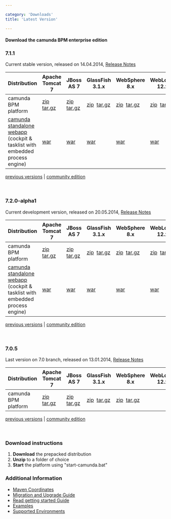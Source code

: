 ```yaml
---

category: 'Downloads'
title: 'Latest Version'

---
```



#### Download the camunda BPM enterprise edition

<section class="row">
  <div class="col-md-12">
    <h3>7.1.1</h3>
    <p>
      Current stable version, released on 14.04.2014, <a target="_blank" href="https://app.camunda.com/jira/secure/ReleaseNote.jspa?projectId=10230&version=13290">Release Notes</a>
    </p>
    <table class="table table-responsive">
      <thead>
      <tr>
        <th>
         Distribution
        </th>
        <th>                    
          Apache Tomcat 7
        </th>
        <th>                    
          JBoss AS 7
        </th>
        <th>                    
          GlassFish 3.1.x
        </th>
        <th>
          WebSphere 8.x
        </th>
        <th>
          WebLogic 12.x
        </th>
      </tr>
      </thead>
      <tbody>
        <tr class="well">
          <td>
            camunda BPM platform
          </td>
          <td>
            <a class="btn btn-sm btn-default download-bpm" href="http://camunda.org/enterprise-release/camunda-bpm/tomcat/7.1/7.1.1/camunda-bpm-ee-tomcat-7.1.1-ee.zip">zip</a>&nbsp;
            <a class="btn btn-sm btn-default download-bpm" href="http://camunda.org/enterprise-release/camunda-bpm/tomcat/7.1/7.1.1/camunda-bpm-ee-tomcat-7.1.1-ee.tar.gz">tar.gz</a>
          </td>
          <td>
            <a class="btn btn-sm btn-default download-bpm" href="http://camunda.org/enterprise-release/camunda-bpm/jboss/7.1/7.1.1/camunda-bpm-ee-jboss-7.1.1-ee.zip">zip</a>&nbsp;
            <a class="btn btn-sm btn-default download-bpm" href="http://camunda.org/enterprise-release/camunda-bpm/jboss/7.1/7.1.1/camunda-bpm-ee-jboss-7.1.1-ee.tar.gz">tar.gz</a>
          </td>
          <td>                                                                 
            <a class="btn btn-sm btn-default download-bpm" href="http://camunda.org/enterprise-release/camunda-bpm/glassfish/7.1/7.1.1/camunda-bpm-ee-glassfish-7.1.1-ee.zip">zip</a>&nbsp;
            <a class="btn btn-sm btn-default download-bpm" href="http://camunda.org/enterprise-release/camunda-bpm/glassfish/7.1/7.1.1/camunda-bpm-ee-glassfish-7.1.1-ee.tar.gz">tar.gz</a>
          </td>
          <td>                                                         
            <a class="btn btn-sm btn-default download-bpm" href="http://camunda.org/enterprise-release/camunda-bpm/ibm-was/7.1/7.1.1/camunda-ee-ibm-was-7.1.1-ee.zip">zip</a>&nbsp;
            <a class="btn btn-sm btn-default download-bpm" href="http://camunda.org/enterprise-release/camunda-bpm/ibm-was/7.1/7.1.1/camunda-ee-ibm-was-7.1.1-ee.tar.gz">tar.gz</a>
          </td>
          <td>
            <a class="btn btn-sm btn-default download-bpm" href="http://camunda.org/enterprise-release/camunda-bpm/oracle-wls/7.1/7.1.1/camunda-ee-oracle-wls-7.1.1-ee.zip">zip</a>&nbsp;
            <a class="btn btn-sm btn-default download-bpm" href="http://camunda.org/enterprise-release/camunda-bpm/oracle-wls/7.1/7.1.1/camunda-ee-oracle-wls-7.1.1-ee.tar.gz">tar.gz</a>
          </td>
        </tr>
        <tr>
          <td>
            <a href="http://docs.camunda.org/latest/guides/installation-guide/standalone/">camunda standalone webapp</a>
            <div class="text-muted">(cockpit &amp; tasklist with embedded 
            <br> process engine)</div>
          </td>
          <td>
            <a class="btn btn-sm btn-default download-bpm" href="http://camunda.org/enterprise-release/camunda-bpm/tomcat/7.1/7.1.1/camunda-webapp-ee-tomcat-standalone-7.1.1-ee.war">war</a>&nbsp;
          </td>
          <td>
            <a class="btn btn-sm btn-default download-bpm" href="http://camunda.org/enterprise-release/camunda-bpm/jboss/7.1/7.1.1/camunda-webapp-ee-jboss-standalone-7.1.1-ee.war">war</a>&nbsp;
          </td>
          <td>
            <a class="btn btn-sm btn-default download-bpm" href="http://camunda.org/enterprise-release/camunda-bpm/glassfish/7.1/7.1.1/camunda-webapp-ee-glassfish-standalone-7.1.1-ee.war">war</a>&nbsp;
          </td>
          <td>
            <a class="btn btn-sm btn-default download-bpm" href="http://camunda.org/enterprise-release/camunda-bpm/ibm-was/7.1/7.1.1/camunda-webapp-ee-was-standalone-7.1.1-ee.war">war</a>&nbsp;
          </td>
          <td>
            <a class="btn btn-sm btn-default download-bpm" href="http://camunda.org/enterprise-release/camunda-bpm/oracle-wls/7.1/7.1.1/camunda-webapp-ee-wls-standalone-7.1.1-ee.war">war</a>&nbsp;
          </td>
        </tr>
      </tbody>
    </table>
  </div>
</section>

<div class="row">
  <div class="col-md-12">
    <p class="pull-right">
      <a href="ref:/enterprise/previous-downloads.html">previous versions</a> | 
      <a href="http://camunda.org/download">community edition</a><br><br><br>  
    </p>
  </div>
</div>

<section class="row">
  <div class="col-md-12">
    <h3>7.2.0-alpha1</h3>
    <p>
      Current development version, released on 20.05.2014, <a target="_blank" href="http://camundabpm.blogspot.com/2014/05/camunda-bpm-720-alpha1-released.html">Release Notes</a>
    </p>
    <table class="table table-responsive">
      <thead>
      <tr>
        <th>
         Distribution
        </th>
        <th>                    
          Apache Tomcat 7
        </th>
        <th>                    
          JBoss AS 7
        </th>
        <th>                    
          GlassFish 3.1.x
        </th>
        <th>
          WebSphere 8.x
        </th>
        <th>
          WebLogic 12.x
        </th>
      </tr>
      </thead>
      <tbody>
        <tr class="well">
          <td>
            camunda BPM platform
          </td>
          <td>                                                   
            <a class="btn btn-sm btn-default download-bpm" href="http://camunda.org/enterprise-release/camunda-bpm/tomcat/nightly/7.2.0-alpha1/camunda-bpm-ee-tomcat-7.2.0-alpha1-ee.zip">zip</a>&nbsp;
            <a class="btn btn-sm btn-default download-bpm" href="http://camunda.org/enterprise-release/camunda-bpm/tomcat/nightly/7.2.0-alpha1/camunda-bpm-ee-tomcat-7.2.0-alpha1-ee.tar.gz">tar.gz</a>
          </td>
          <td>
            <a class="btn btn-sm btn-default download-bpm" href="http://camunda.org/enterprise-release/camunda-bpm/jboss/nightly/7.2.0-alpha1/camunda-bpm-ee-jboss-7.2.0-alpha1-ee.zip">zip</a>&nbsp;
            <a class="btn btn-sm btn-default download-bpm" href="http://camunda.org/enterprise-release/camunda-bpm/jboss/nightly/7.2.0-alpha1/camunda-bpm-ee-jboss-7.2.0-alpha1-ee.tar.gz">tar.gz</a>
          </td>
          <td>                                                                 
            <a class="btn btn-sm btn-default download-bpm" href="http://camunda.org/enterprise-release/camunda-bpm/glassfish/nightly/7.2.0-alpha1/camunda-bpm-ee-glassfish-7.2.0-alpha1-ee.zip">zip</a>&nbsp;
            <a class="btn btn-sm btn-default download-bpm" href="http://camunda.org/enterprise-release/camunda-bpm/glassfish/nightly/7.2.0-alpha1/camunda-bpm-ee-glassfish-7.2.0-alpha1-ee.tar.gz">tar.gz</a>
          </td>
          <td>                                                         
            <a class="btn btn-sm btn-default download-bpm" href="http://camunda.org/enterprise-release/camunda-bpm/ibm-was/nightly/7.2.0-alpha1/camunda-ee-ibm-was-7.2.0-alpha1-ee.zip">zip</a>&nbsp;
            <a class="btn btn-sm btn-default download-bpm" href="http://camunda.org/enterprise-release/camunda-bpm/ibm-was/nightly/7.2.0-alpha1/camunda-ee-ibm-was-7.2.0-alpha1-ee.tar.gz">tar.gz</a>
          </td>
          <td>
            <a class="btn btn-sm btn-default download-bpm" href="http://camunda.org/enterprise-release/camunda-bpm/oracle-wls/nightly/7.2.0-alpha1/camunda-ee-oracle-wls-7.2.0-alpha1-ee.zip">zip</a>&nbsp;
            <a class="btn btn-sm btn-default download-bpm" href="http://camunda.org/enterprise-release/camunda-bpm/oracle-wls/nightly/7.2.0-alpha1camunda-ee-oracle-wls-7.2.0-alpha1-ee.tar.gz">tar.gz</a>
          </td>
        </tr>
        <tr>
          <td>
            <a href="http://docs.camunda.org/latest/guides/installation-guide/standalone/">camunda standalone webapp</a>
            <div class="text-muted">(cockpit &amp; tasklist with embedded 
            <br> process engine)</div>
          </td>
          <td>
            <a class="btn btn-sm btn-default download-bpm" href="http://camunda.org/enterprise-release/camunda-bpm/tomcat/nightly/7.2.0-alpha1/camunda-webapp-ee-tomcat-standalone-7.2.0-alpha1-ee.war">war</a>&nbsp;
          </td>
          <td>
            <a class="btn btn-sm btn-default download-bpm" href="http://camunda.org/enterprise-release/camunda-bpm/jboss/nightly/7.2.0-alpha1/camunda-webapp-ee-jboss-standalone-7.2.0-alpha1-ee.war">war</a>&nbsp;
          </td>
          <td>
            <a class="btn btn-sm btn-default download-bpm" href="http://camunda.org/enterprise-release/camunda-bpm/glassfish/nightly/7.2.0-alpha1/camunda-webapp-ee-glassfish-standalone-7.2.0-alpha1-ee.war">war</a>&nbsp;
          </td>
          <td>
            <a class="btn btn-sm btn-default download-bpm" href="http://camunda.org/enterprise-release/camunda-bpm/ibm-was/nightly/7.2.0-alpha1/camunda-webapp-ee-was-standalone-7.2.0-alpha1-ee.war">war</a>&nbsp;
          </td>
          <td>
            <a class="btn btn-sm btn-default download-bpm" href="http://camunda.org/enterprise-release/camunda-bpm/oracle-wls/nightly/7.2.0-alpha1/camunda-webapp-ee-wls-standalone-7.2.0-alpha1-ee.war">war</a>&nbsp;
          </td>
        </tr>
      </tbody>
    </table>
  </div>
</section>

<div class="row">
  <div class="col-md-12">
    <p class="pull-right">
      <a href="ref:/enterprise/previous-downloads.html">previous versions</a> | 
      <a href="http://camunda.org/download">community edition</a><br><br><br>  
    </p>
  </div>
</div>

<section class="row">
  <div class="col-md-12">
    <h3>7.0.5</h3>
    <p>
      Last version on 7.0 branch, released on 13.01.2014, <a target="_blank" href="https://app.camunda.com/jira/secure/ReleaseNote.jspa?projectId=10230&version=13005">Release Notes</a>
    </p>
    <table class="table">
      <thead>
      <tr>
        <th>
         Distribution
        </th>
        <th>
          Apache Tomcat 7
        </th>
        <th>
          JBoss AS 7
        </th>
        <th>
          GlassFish 3.1.x
        </th>
        <th>
          WebSphere 8.x
        </th>
        <th>
          WebLogic 12.x
        </th>
      </tr>
      </thead>
      <tbody>
        <tr class="well">
          <td>
            camunda BPM platform
          </td>
          <td>
            <a class="btn btn-sm btn-default" href="http://camunda.org/enterprise-release/camunda-bpm/tomcat/7.0/7.0.5/camunda-bpm-tomcat-7.0.5-ee.zip">zip</a>&nbsp;
            <a class="btn btn-sm btn-default" href="http://camunda.org/enterprise-release/camunda-bpm/tomcat/7.0/7.0.5/camunda-bpm-tomcat-7.0.5-ee.tar.gz">tar.gz</a>
          </td>
          <td>
            <a class="btn btn-sm btn-default" href="http://camunda.org/enterprise-release/camunda-bpm/jboss/7.0/7.0.5/camunda-bpm-jboss-7.0.5-ee.zip">zip</a>&nbsp;
            <a class="btn btn-sm btn-default" href="http://camunda.org/enterprise-release/camunda-bpm/jboss/7.0/7.0.5/camunda-bpm-jboss-7.0.5-ee.tar.gz">tar.gz</a>
          </td>
          <td>
            <a class="btn btn-sm btn-default" href="http://camunda.org/enterprise-release/camunda-bpm/glassfish/7.0/7.0.5/camunda-bpm-glassfish-7.0.5-ee.zip">zip</a>&nbsp;
            <a class="btn btn-sm btn-default" href="http://camunda.org/enterprise-release/camunda-bpm/glassfish/7.0/7.0.5/camunda-bpm-glassfish-7.0.5-ee.tar.gz">tar.gz</a><br>
          </td>
          <td colspan="2">
            <a class="btn btn-sm btn-default" href="http://camunda.org/enterprise-release/camunda-bpm/ibm-was/7.0/7.0.5/camunda-ee-ibm-was-7.0.5-ee.zip">zip</a>&nbsp;
            <a class="btn btn-sm btn-default" href="http://camunda.org/enterprise-release/camunda-bpm/ibm-was/7.0/7.0.5/camunda-ee-ibm-was-7.0.5-ee.tar.gz">tar.gz</a><br>
          </td> 
        </tr>
      </tbody>
    </table>
  </div>
</section>

<div class="row">
  <div class="col-md-12">
    <p class="pull-right">
      <a href="ref:/enterprise/previous-downloads.html">previous versions</a> | 
      <a href="http://camunda.org/download">community edition</a><br><br><br>  
    </p>
  </div>
</div>
<div class="row">
  <div class="col-md-6">
    <h3>Download instructions</h3>
    <ol>
      <li><strong>Download</strong> the prepacked distribution</li>
      <li><strong>Unzip</strong> to a folder of choice</li>
      <li><strong>Start</strong> the platform using "start-camunda.bat"</li>
    </ol>
  </div>
  <div class="col-md-6">
    <h3>Additional Information</h3>
    <ul>
      <li>
        <a href="ref:#maven-coordinates-maven-coordinates">Maven Coordinates</a>
      </li>    
      <li>
        <a href="ref:/guides/migration-guide/#patch-level-upgrade">Migration and Upgrade Guide</a>
      </li>       
      <li>
        <a href="http://camunda.org/get-started/">Read getting started Guide</a>
      </li>
      <li>
        <a href="ref:/real-life/examples/" id="githubExamples">Examples</a>
      </li>
      <li>
        <a href="ref:/guides/user-guide/#introduction-supported-environments-for-version-71">Supported Environments</a>
      </li>
  </div>
</div>



